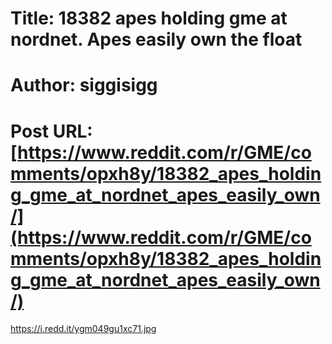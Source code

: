 # Title: 18382 apes holding gme at nordnet. Apes easily own the float
# Author: siggisigg
# Post URL: [https://www.reddit.com/r/GME/comments/opxh8y/18382_apes_holding_gme_at_nordnet_apes_easily_own/](https://www.reddit.com/r/GME/comments/opxh8y/18382_apes_holding_gme_at_nordnet_apes_easily_own/)


https://i.redd.it/ygm049gu1xc71.jpg
